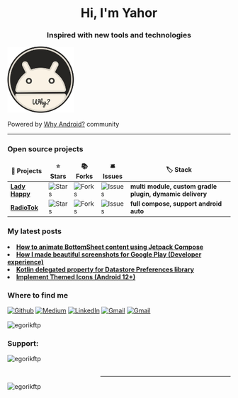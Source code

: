 <h1 align="center">Hi, I'm Yahor</h1>
<h3 align="center">Inspired with new tools and technologies</h3>

 <img alt="Why Android logo" src="why_android_logo.png" width="150" />
 
Powered by [Why Android?](https://t.me/whydroid) community

<hr/>

<h3>Open source projects</h3>
<table>
  <thead align="center">
    <tr border: none;>
      <td><b>🎁 Projects</b></td>
      <td><b>⭐ Stars</b></td>
      <td><b>📚 Forks</b></td>
      <td><b>🛎 Issues</b></td>
      <td><b>🏷️ Stack</b></td>
    </tr>
  </thead>
  <tbody>
    <tr>
      <td><a href="https://github.com/egorikftp/Lady-happy-Android"><b>Lady Happy</b></a></td>
      <td><img alt="Stars" src="https://img.shields.io/github/stars/egorikftp/Lady-happy-Android?style=flat-square&labelColor=343b41"/></td>
      <td><img alt="Forks" src="https://img.shields.io/github/forks/egorikftp/Lady-happy-Android?style=flat-square&labelColor=343b41"/></td>
      <td><img alt="Issues" src="https://img.shields.io/github/issues/egorikftp/Lady-happy-Android?style=flat-square&labelColor=343b41"/></td>
      <td><b>multi module, custom gradle plugin, dymamic delivery</b></td>
    </tr>  
     <tr>
      <td><a href="https://github.com/egorikftp/RadioTok"><b>RadioTok</b></a></td>
      <td><img alt="Stars" src="https://img.shields.io/github/stars/egorikftp/RadioTok?style=flat-square&labelColor=343b41"/></td>
      <td><img alt="Forks" src="https://img.shields.io/github/forks/egorikftp/RadioTok?style=flat-square&labelColor=343b41"/></td>
      <td><img alt="Issues" src="https://img.shields.io/github/issues/egorikftp/RadioTok?style=flat-square&labelColor=343b41"/></td>
      <td><b>full compose, support android auto</b></td>
    </tr>
  </tbody>
</table>

<h3>My latest posts</h3>
<li>
  <a href="https://proandroiddev.com/how-to-animate-bottomsheet-content-using-jetpack-compose-3eab972b3bdc">
    <b>How to animate BottomSheet content using Jetpack Compose</b>
  </a>
</li>

<li>
  <a href="https://medium.com/proandroiddev/how-i-made-beautiful-screenshots-for-google-play-developer-experience-61ce108fa6b4">
    <b>How I made beautiful screenshots for Google Play (Developer experience)</b>
  </a>
</li>

<li>
  <a href="https://proandroiddev.com/kotlin-property-delegates-for-datastore-preferences-library-5d4e1cdb609b">
    <b>Kotlin delegated property for Datastore Preferences library</b>
  </a>
</li>


<li>
  <a href="https://proandroiddev.com/implement-themed-icons-android-13-d20b89233681">
    <b>Implement Themed Icons (Android 12+)</b>
  </a>
</li>


<h3>Where to find me</h3>
<p>
  <a href="https://github.com/egorikftp" target="_blank"><img alt="Github" src="https://img.shields.io/badge/GitHub-%2312100E.svg?&style=for-the-badge&logo=Github&logoColor=white" /></a>
  <a href="https://medium.com/@egorikftp" target="_blank"><img alt="Medium" src="https://img.shields.io/badge/medium-%2312100E.svg?&style=for-the-badge&logo=medium&logoColor=white" /></a>
  <a href="https://linkedin.com/in/yahor-urbanovich" target="_blank"><img alt="LinkedIn" src="https://img.shields.io/badge/linkedin-%230077B5.svg?&style=for-the-badge&logo=linkedin&logoColor=white" /></a>
  <a href="mailto:pcarneiro.dev@gmail.com" target="_blank"><img alt="Gmail" src="https://shields.io/badge/-gmail-EA4335?logo=gmail&logoColor=white&style=for-the-badge" /></a>
  <a href="https://play.google.com/store/apps/dev?id=5954173160645994724" target="_blank"><img alt="Gmail" src="https://img.shields.io/badge/Google%20Play-414141?logo=google-play&logoColor=white&style=for-the-badge" /></a>
</p>

<p><img align="center" src="https://github-readme-streak-stats.herokuapp.com/?user=egorikftp&" alt="egorikftp" /></p>


<h3 align="left">Support:</h3>
<p><a href="https://www.buymeacoffee.com/egorikftp"> <img align="left" src="https://cdn.buymeacoffee.com/buttons/v2/default-yellow.png" height="50" width="210" alt="egorikftp" /></a></p><br><br>


------------

<p align="left"> <img src="https://komarev.com/ghpvc/?username=egorikftp&label=Profile%20views&color=0e75b6&style=flat" alt="egorikftp" /> </p>
